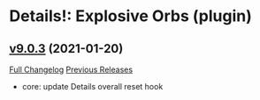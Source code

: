 # Details!: Explosive Orbs (plugin)

## [v9.0.3](https://github.com/LiangYuxuan/Details_ExplosiveOrbs/tree/v9.0.3) (2021-01-20)
[Full Changelog](https://github.com/LiangYuxuan/Details_ExplosiveOrbs/commits/v9.0.3) [Previous Releases](https://github.com/LiangYuxuan/Details_ExplosiveOrbs/releases)

- core: update Details overall reset hook  
